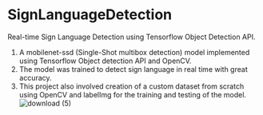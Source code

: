 # SignLanguageDetection

Real-time Sign Language Detection using Tensorflow Object Detection API. 

1. A mobilenet-ssd (Single-Shot multibox detection) model implemented using Tensorflow Object detection API and OpenCV. 
2. The model was trained to detect sign language in real time with great accuracy. 
3. This project also involved creation of a custom dataset from scratch using OpenCV and labelImg for the training and testing of the model.
![download (5)](https://user-images.githubusercontent.com/73385941/189485985-092d0360-6cc5-47fa-a768-a3681f49fca3.png)

